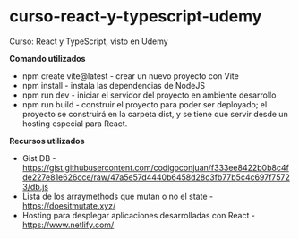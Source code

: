 # curso-react-y-typescript-udemy
Curso: React y TypeScript, visto en Udemy

**Comando utilizados**
- npm create vite@latest - crear un nuevo proyecto con Vite
- npm install - instala las dependencias de NodeJS
- npm run dev - iniciar el servidor del proyecto en ambiente desarrollo
- npm run build - construir el proyecto para poder ser deployado; el proyecto se construirá en la carpeta dist, y se tiene que servir desde un hosting especial para React.

**Recursos utilizados**
- Gist DB - https://gist.githubusercontent.com/codigoconjuan/f333ee8422b0b8c4fde227e81e626cce/raw/47a5e57d4440b6458d28c3fb77b5c4c697f75723/db.js
- Lista de los arraymethods que mutan o no el state - https://doesitmutate.xyz/
- Hosting para desplegar aplicaciones desarrolladas con React - https://www.netlify.com/